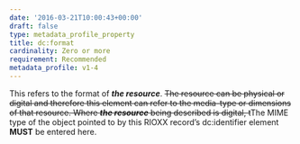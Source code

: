 ```yaml
---
date: '2016-03-21T10:00:43+00:00'
draft: false
type: metadata_profile_property
title: dc:format
cardinality: Zero or more
requirement: Recommended
metadata_profile: v1-4
---
```

This refers to the format of ***the resource***. <del>The resource can be physical or digital and therefore this element can refer to the media-type or dimensions of that resource. Where ***the resource*** being described is digital, t</del>The MIME type of the object pointed to by this RIOXX record’s dc:identifier element **MUST** be entered here.
